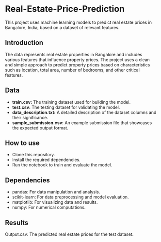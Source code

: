 # Real-Estate-Price-Prediction
This project uses machine learning models to predict real estate prices in Bangalore, India, based on a dataset of relevant features.

## Introduction
The data represents real estate properties in Bangalore and includes various features that influence property prices. The project uses a clean and simple approach to predict property prices based on characteristics such as location, total area, number of bedrooms, and other critical features.

## Data
* **train.csv:** The training dataset used for building the model.
* **test.csv:** The testing dataset for validating the model.
* **data_description.txt:** A detailed description of the dataset columns and their significance.
* **sample_submission.csv:** An example submission file that showcases the expected output format.
  
## How to use
* Clone this repository.
* Install the required dependencies.
* Run the <a banglore_home_prices_final.ipynb> notebook to train and evaluate the model.

## Dependencies
* pandas: For data manipulation and analysis.
* scikit-learn: For data preprocessing and model evaluation.
* matplotlib: For visualizing data and results.
* numpy: For numerical computations.

## Results
Output.csv: The predicted real estate prices for the test dataset.
